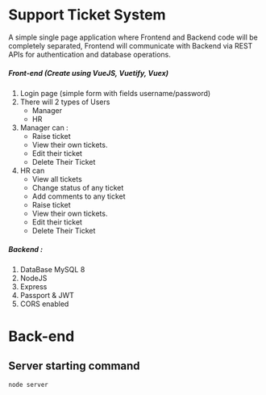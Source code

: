 # Support Ticket System

A simple single page application where Frontend and Backend code will be completely separated,
Frontend will communicate with Backend via REST APIs for authentication and database operations.

##### Front-end (Create using VueJS, Vuetify, Vuex)

1. Login page (simple form with fields username/password)
2. There will 2 types of Users
    - Manager
    - HR
3. Manager can :
    - Raise ticket
    - View their own tickets.
    - Edit their ticket
    - Delete Their Ticket
4. HR can
    - View all tickets
    - Change status of any ticket
    - Add comments to any ticket
    - Raise ticket
    - View their own tickets.
    - Edit their ticket
    - Delete Their Ticket

##### Backend :

1. DataBase MySQL 8
2. NodeJS
3. Express
4. Passport & JWT
5. CORS enabled

# Back-end

## Server starting command

```
node server
```
